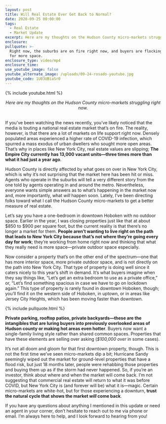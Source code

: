 ```yaml
---
layout: post
title: Will Real Estate Ever Get Back to Normal?
date: 2020-09-25 00:00:00
tags:
  - Real Estate
  - Market Update
excerpt: Here are my thoughts on the Hudson County micro-markets struggling right now.
enclosure:
pullquote: >-
  Right now, the suburbs are on fire right now, and buyers are flocking there
  for more space.
enclosure_type: video/mp4
enclosure_time:
use_youtube_image: false
youtube_alternate_image: /uploads/09-24-rosado-youtube.jpg
youtube_code: 1U03UBiaSr0
---
```


{% include youtube.html %}

<center><em>Here are my thoughts on the Hudson County micro-markets struggling right now.</em></center>

<br>If you’ve been watching the news recently, you’ve likely noticed that the media is touting a national real estate market that’s on fire. The reality, however, is that there are a lot of markets on life support right now. Densely populated areas experienced a higher rate of COVID-19 infection, which spurred a mass exodus of urban dwellers who sought more open areas. That’s why in places like New York City, real estate values are slipping; **The Empire City currently has 13,000 vacant units—three times more than what it had just a year ago**.

Hudson County is directly affected by what goes on over in New York City, which is why it’s not surprising that the market here has been hit or miss. Agents who operate in the suburbs will tell a very different story from the one told by agents operating in and around the metro. Nevertheless, everyone wants simple answers as to what’s happening in the market now and, more importantly, what *will* happen soon. Lately, I’ve been directing folks toward what I call the Hudson County micro-markets to get a better measure of real estate.

Let’s say you have a one-bedroom in downtown Hoboken with no outdoor space. Earlier in the year, I was closing properties just like that at about $850 to $900 per square foot, but the current reality is that there’s no longer a market for them. **People aren’t wanting to live right on the path that leads to New York City because that’s not where they’re going every day for work**; they’re working from home right now and thinking that what they really need is more space—private outdoor space especially.

Now consider a property that’s on the other end of the spectrum—one that has more interior space, more private outdoor space, and is not directly on the path into New York City. That type of property is doing well since it caters nicely to this year’s shift in demand. It’s what buyers imagine when they say things like, “Let’s get an extra bedroom to use as a private office,” or, “Let’s find something spacious in case we have to go on lockdown again.” This type of property is rarely found in downtown Hoboken, though; you’ll find it on the western side of Hoboken, in uptown, or in areas like Jersey City Heights, which has been moving faster than downtown.

{% include pullquote.html %}

**Private parking, rooftop patios, private backyards—these are the intangibles that are luring buyers into previously overlooked areas of Hudson county or making hot areas even hotter**. Buyers now want a single-family living style rather than shared common spaces. Properties that have these elements are selling over asking (*$100,000 over* in some cases).

It’s not all doom and gloom for that first downtown property, though. This is not the first time we’ve seen micro-markets dip a bit; Hurricane Sandy seemingly wiped out the market for ground-level properties that have a flood risk, but just 18 months later, people were rehabbing those properties and buying them up as if the storm had never happened. So, if you’re an investor, think about where and when the market will come back. I’m not suggesting that commercial real estate will return to what it was before COVID, but New York City is (and forever will be) what it is—magic. Certain micro-markets are white-hot, but for those experiencing a downturn, **trust the natural cycle that shows the market *will* come back**.

If you have any questions about anything I mentioned in this update or need an agent in your corner, don’t hesitate to reach out to me via phone or email. I’m always here to help, and I look forward to hearing from you\!